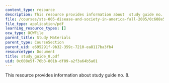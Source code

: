 ```yaml
---
content_type: resource
description: This resource provides information about  study guide no. 8.
file: /courses/sts-005-disease-and-society-in-america-fall-2005/0c608e5f76b3801bdf09a2f3a64b5a01_study_guide_8.pdf
file_type: application/pdf
learning_resource_types: []
ocw_type: OCWFile
parent_title: Study Materials
parent_type: CourseSection
parent_uid: e695291f-9b32-359c-7210-ea8117ba3fb4
resourcetype: Document
title: study_guide_8.pdf
uid: 0c608e5f-76b3-801b-df09-a2f3a64b5a01
---
```

This resource provides information about  study guide no. 8.

